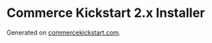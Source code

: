# Commerce Kickstart 2.x Installer 

Generated on [commercekickstart.com](https://commercekickstart.com).
